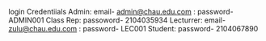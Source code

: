 login Credentiials
Admin: email- admin@chau.edu.com  : password- ADMIN001
Class Rep: passoword- 2104035934
Lecturrer: email- zulu@chau.edu.com : password- LEC001
Student: password- 2104067890
